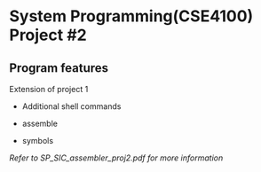 # System Programming(CSE4100) Project #2

## Program features
Extension of project 1

* Additional shell commands

* assemble

* symbols

_Refer to SP_SIC_assembler_proj2.pdf for more information_
